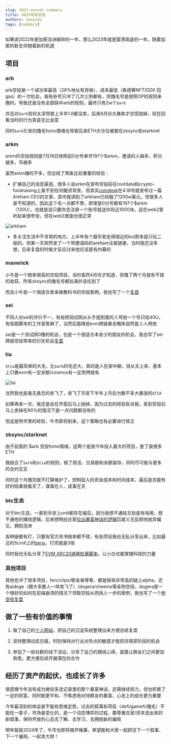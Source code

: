 ```yaml
---
slug: 2023-annual-summary
title: 2023年度总结
authors: seaside
tags: [summary]
---
```


如果说2022年是加密泡沫破碎的一年，那么2023年就是震荡筑底的一年，随着加密的新生伴随着新的机遇

## 项目

### arb

arb空投是一个成功率最高（28%地址有资格）、成本最低（奥德赛NFT/GDX 回gas）的一次机会，我有些号只冲了几次土狗都有，但撸毛号是按照OP的规则来撸的，导致还是没有全部踩中arb的规则，最终只有2w个`$arb`

并且对`$arb`信仰太深导致上半年1.8都没卖，后来8月份大暴跌才恐慌抛掉，现在回看当时的行为真是无比韭菜

同时`$arb`引发的撸毛fomo情绪也导致后来ETH大仓位被套在zksync和starknet

### arkm

arkm的空投规则是7月18日快照前0分号单号197个$arkm，邀请的人越多，积分越多，币越多

虽然arkm赚的不多，但总结了两条比较重要的经验：

- 扩展自己的消息渠道。很多人说arkm在宣布空投前在rootdata和crypto-fundraising上查不到任何融资背景，但其实[coindesk](https://www.coindesk.com/video/arkham-ceo-on-blockchain-analytics-transparency/?_gl=1*1yrw7nw*_up*MQ..*_ga*MTMxODA4NTYyMS4xNzAzODYzOTg1*_ga_VM3STRYVN8*MTcwMzg2Mzk4NS4xLjAuMTcwMzg2Mzk4NS4wLjAuMA..)在4.18号就发布过一篇Arkham CEO的文章，其中就讲到了arkham已经融了1200w美元，但很多人是不知道的，因此这个毛一点都不卷，即使是0分号都有197个$arkm（130U），也就是说只要你去注册一个账号就送你将近1000块，这在web2里听起来很夸张，但在web3里面也很正常

![arkham](/img/blog/2023summary/1.png)

- 多关注生活中不寻常的地方。上半年有个跟币安走得很近的kol原本是只玩二级的，但某一天突然发了一个带邀请码的arkham注册链接，当时我还没多想，后来复盘的时候才反应过来他应该是有内幕的

### maverick 

小牛是一个赔率很高的空投项目，当时虽然4月份才知道，但撸了两个月就有不错的收获，所有zksync的撸毛号都拉满并且吃到了

而且小牛是一个很适合拿来做教科书的空投案例，我也写了一个[复盘](https://www.0xseaside.com/blog/maverick-recap)

### sei

不同人对sei的评价不一，有些把测试网从头手搓到尾的人骂他一个号只给40U，有些跑脚本的工作室笑麻了，当然后面降低evm跨链暴击概率自然是人人喷他

sei是一个测试网0撸的机会，也是一个很适合本金少的朋友的机会，我也写了sei跨链空投带来的衍生机会[复盘](https://www.0xseaside.com/blog/sei)

### tia 

`$tia`是最简单的大毛，比`$arb`的毛还大，真的是人在家中躺，钱从天上来，基本上只要evm有一定余额/cosmos有一定质押就有

![tia](/img/blog/2023summary/2.png)

当然我也是毫无悬念的卖飞了，卖飞了币安下半年上币后为数不多大暴涨的`$TIA`

如果再来一次，我还是会在开盘后马上抛掉，因为过去的经验告诉我，拿到空投后马上卖掉在90%的情况下是一点问题都没有的

但这是熊市里的经验，牛市即将到来，这个策略也有必要进行修正

### zksync/starknet

由于前面的 $arb 空投fomo情绪，这两个是我今年投入最大的项目，套了我很多ETH

我结合了`$arb`和`$tia`的规则，做了周活，交易额和余额留存，同时尽可能与更多的合约交互

同时这个月撸完就不打算维护了，控制投入的资金成本和时间成本，最后是否能有好的结果就看天了，谋事在人，成事在天

### btc生态

对于btc生态，一直到币安上ordi都存在偏见，因为我想不通铭文到底有啥用，想不通他的赚钱逻辑，后来想明白庄家[拉出暴富神话的逻辑](https://www.0xseaside.com/docs/inscription/%E8%B4%A8%E7%96%91%E5%BA%84%E5%AE%B6%E3%80%81%E7%90%86%E8%A7%A3%E5%BA%84%E5%AE%B6%E3%80%81%E6%88%90%E4%B8%BA%E5%BA%84%E5%AE%B6%E2%80%94%E2%80%94%E4%B8%BA%E4%BD%95%E9%93%AD%E6%96%87%E4%BC%9A%E6%98%AF%E9%80%86%E5%A4%A9%E6%94%B9%E5%91%BD%E7%9A%84%E6%9C%BA%E4%BC%9A)后就义无反顾地放弃偏见，拥抱泡沫

各种链都有打，只要有官方背书赔率都不错，有些项目我也无私分享出来，比如最近的Scroll上的[bens](https://twitter.com/0xSeaside888/status/1739189994840002771)，打完就是3倍

同时我也无私分享了[EVM XRC20通用批量脚本](https://www.0xseaside.com/docs/inscription/EVM%20XRC20%E9%80%9A%E7%94%A8%E6%89%B9%E9%87%8F%E8%84%9A%E6%9C%AC)，让小白也能掌握科技的力量

### 其他项目

其他也冲了很多项目，ferc/clips/郁金香等等，都是赔率非常高的链上alpha，还有aidoge（跟大多数人一样卖飞了）/dogera/cheems等金狗空投，dogera是一个很好的如何在前端崩溃的情况下领取空投从而快人一步的案例，我也写了一个[抢空投复盘](https://www.0xseaside.com/blog/dogera)

## 做了一些有价值的事情

1. 做了自己的[个人网站](https://www.0xseaside.com/)，把自己的沉淀系统整理出来方便总结复盘

2. 坚持整理动态日报，时刻保持对行业对热点的敏感才能抓住萌芽阶段的机会

3. 参加了一些社群的线下活动，分享了自己的搞钱心得，面基让群友们之间更加熟悉，更方便后续开展潜在的合作


## 经历了资产的起伏，也成长了许多

很遗憾今年没有成为微信多选记录里的那个暴富神话，还需继续努力，但也积累了一定的财富，同时能更平和、不焦虑地对待群友的暴富，心态上的成长更为重要

今年最深刻的体会是不能有思维定势，过去的叙事和项目（defi/gamefi/撸毛）不能吃一辈子，市场是变化的，是一个动态博弈的过程，要尊重庄家/资本选出来的新叙事，保持开放的心态去了解、去学习、去拥抱新的骗局

明年就是2024年了，牛市也即将揭开帷幕，希望能和大家一起抓住下一个叙事、下一个骗局，一起发大财！